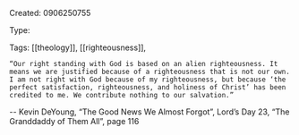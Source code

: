 Created: 0906250755

Type: 

Tags: [[theology]], [[righteousness]], 

	“Our right standing with God is based on an alien righteousness. It means we are justified because of a righteousness that is not our own. I am not right with God because of my righteousness, but because ‘the perfect satisfaction, righteousness, and holiness of Christ’ has been credited to me. We contribute nothing to our salvation.”

-- Kevin DeYoung, “The Good News We Almost Forgot”, Lord’s Day 23, “The Granddaddy of Them All”, page 116